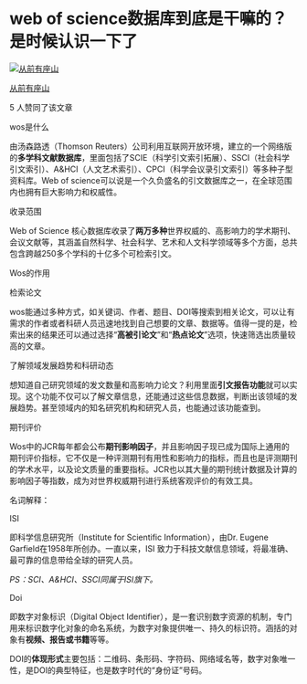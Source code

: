 # web of science数据库到底是干嘛的？是时候认识一下了

[![从前有座山](https://pica.zhimg.com/v2-b152ab2e831bc90a8fb01be3b67ac710_xs.jpg?source=172ae18b)](https://www.zhihu.com/people/lun-wen-xie-fa-zou-yi)

[从前有座山](https://www.zhihu.com/people/lun-wen-xie-fa-zou-yi)





5 人赞同了该文章

wos是什么



由汤森路透（Thomson Reuters）公司利用互联网开放环境，建立的一个网络版的**多学科文献数据库**，里面包括了SCIE（科学引文索引拓展）、SSCI（社会科学引文索引）、A&HCI（人文艺术索引）、CPCI（科学会议录引文索引）等多种子型资料库。Web of science可以说是一个久负盛名的引文数据库之一，在全球范围内也拥有巨大影响力和权威性。



收录范围



Web of Science 核心数据库收录了**两万多种**世界权威的、高影响力的学术期刊、会议文献等，其涵盖自然科学、社会科学、艺术和人文科学领域等多个方面，总共包含跨越250多个学科的十亿多个可检索引文。





Wos的作用



检索论文

wos能通过多种方式，如关键词、作者、题目、DOI等搜索到相关论文，可以让有需求的作者或者科研人员迅速地找到自己想要的文章、数据等。值得一提的是，检索出来的结果还可以通过选择“**高被引论文**”和“**热点论文**”选项，快速筛选出质量较高的文章。



了解领域发展趋势和科研动态

想知道自己研究领域的发文数量和高影响力论文？利用里面**引文报告功能**就可以实现。这个功能不仅可以了解文章信息，还能通过这些信息数据，判断出该领域的发展趋势。甚至领域内的知名研究机构和研究人员，也能通过该功能查到。



期刊评价

Wos中的JCR每年都会公布**期刊影响因子**，并且影响因子现已成为国际上通用的期刊评价指标，它不仅是一种评测期刊有用性和影响力的指标，而且也是评测期刊的学术水平，以及论文质量的重要指标。JCR也以其大量的期刊统计数据及计算的影响因子等指数，成为对世界权威期刊进行系统客观评价的有效工具。





名词解释：

ISI



即科学信息研究所（Institute for Scientific Information），由Dr. Eugene Garfield在1958年所创办。一直以来，ISI 致力于科技文献信息领域，将最准确、最可靠的信息带给全球的研究人员。

*PS：SCI、A&HCI、SSCI同属于ISI旗下。*



Doi



即数字对象标识（Digital Object Identifier），是一套识别数字资源的机制，专门用来标识数字化对象的命名系统，为数字对象提供唯一、持久的标识符。涵括的对象有**视频、报告或书籍**等等。

DOI的**体现形式**主要包括：二维码、条形码、字符码、网络域名等，数字对象唯一性，是DOI的典型特征，也是数字时代的“身份证”号码。